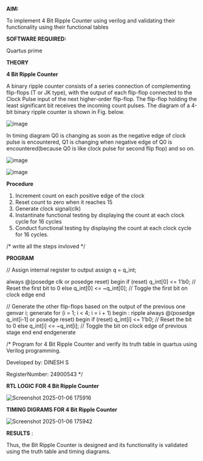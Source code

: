 **AIM:**

To implement  4 Bit Ripple Counter using verilog and validating their functionality using their functional tables

**SOFTWARE REQUIRED:**

Quartus prime

**THEORY**

**4 Bit Ripple Counter**

A binary ripple counter consists of a series connection of complementing flip-flops (T or JK type), with the output of each flip-flop connected to the Clock Pulse input of the next higher-order flip-flop. The flip-flop holding the least significant bit receives the incoming count pulses. The diagram of a 4-bit binary ripple counter is shown in Fig. below.

![image](https://github.com/naavaneetha/4-BIT-RIPPLE-COUNTER/assets/154305477/cb4b74d4-31ab-4359-95d0-d22e67daba13)

In timing diagram Q0 is changing as soon as the negative edge of clock pulse is encountered, Q1 is changing when negative edge of Q0 is encountered(because Q0 is like clock pulse for second flip flop) and so on.

![image](https://github.com/naavaneetha/4-BIT-RIPPLE-COUNTER/assets/154305477/a573a7d6-014e-4e54-93e6-e2ac9530960b)

![image](https://github.com/naavaneetha/4-BIT-RIPPLE-COUNTER/assets/154305477/85e1958a-2fc1-49bb-9a9f-d58ccbf3663c)

**Procedure**

1. Increment count on each positive edge of the clock
2. Reset count to zero when it reaches 15
3. Generate clock signal(clk)
4. Instantinate functional testing by displaying the count at each clock cycle for 16 cycles
5. Conduct functional testing by displaying the count at each clock cycle for 16 cycles.

/* write all the steps invloved */

**PROGRAM**

// Assign internal register to output
assign q = q_int;

always @(posedge clk or posedge reset) begin
    if (reset) 
        q_int[0] <= 1'b0; // Reset the first bit to 0
    else 
        q_int[0] <= ~q_int[0]; // Toggle the first bit on clock edge
end

// Generate the other flip-flops based on the output of the previous one
genvar i;
generate
    for (i = 1; i < 4; i = i + 1) begin : ripple
        always @(posedge q_int[i-1] or posedge reset) begin
            if (reset) 
                q_int[i] <= 1'b0; // Reset the bit to 0
            else 
                q_int[i] <= ~q_int[i]; // Toggle the bit on clock edge of previous stage
        end
    end
endgenerate


/* Program for 4 Bit Ripple Counter and verify its truth table in quartus using Verilog programming.

 Developed by: DINESH S
 
 RegisterNumber:  24900543
*/

**RTL LOGIC FOR 4 Bit Ripple Counter**

![Screenshot 2025-01-06 175916](https://github.com/user-attachments/assets/e15464d9-1ead-4531-ab84-c3baf3cc87c1)



**TIMING DIGRAMS FOR 4 Bit Ripple Counter**

![Screenshot 2025-01-06 175942](https://github.com/user-attachments/assets/f130b5ca-c348-4d05-a384-7f6d653fdc9e)


**RESULTS** : 

Thus, the Bit Ripple Counter is designed and its functionality is validated using the truth table and timing diagrams.

